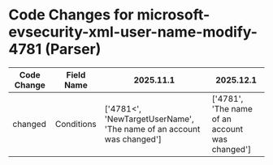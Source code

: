 # Code Changes for microsoft-evsecurity-xml-user-name-modify-4781 (Parser)

| Code Change | Field Name | 2025.11.1 | 2025.12.1 |
|-------------|------------|-----------|------------|
| changed | Conditions | ['<EventID>4781<', 'NewTargetUserName', 'The name of an account was changed'] | ['4781', 'The name of an account was changed'] |